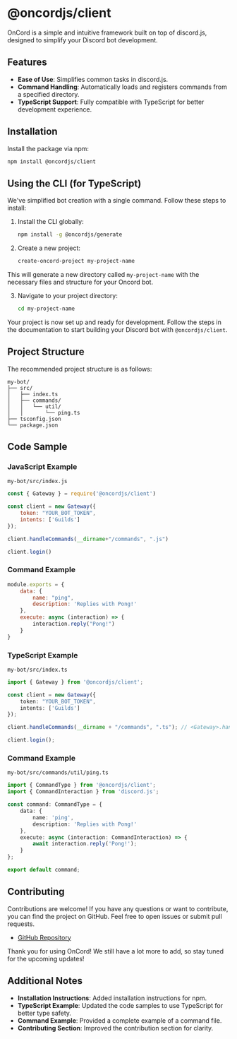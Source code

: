# @oncordjs/client

OnCord is a simple and intuitive framework built on top of discord.js, designed to simplify your Discord bot development.

## Features
- **Ease of Use**: Simplifies common tasks in discord.js.
- **Command Handling**: Automatically loads and registers commands from a specified directory.
- **TypeScript Support**: Fully compatible with TypeScript for better development experience.

## Installation

Install the package via npm:

```sh
npm install @oncordjs/client
```

## Using the CLI (for TypeScript)

We've simplified bot creation with a single command. Follow these steps to install:

1. Install the CLI globally:
    ```bash
    npm install -g @oncordjs/generate
    ```

2. Create a new project:
    ```bash
    create-oncord-project my-project-name
    ```

This will generate a new directory called `my-project-name` with the necessary files and structure for your Oncord bot.

3. Navigate to your project directory:
    ```bash
    cd my-project-name
    ```

Your project is now set up and ready for development. Follow the steps in the documentation to start building your Discord bot with `@oncordjs/client`.


## Project Structure

The recommended project structure is as follows:

```
my-bot/
├── src/
│   ├── index.ts
│   ├── commands/
│   │   └── util/
│   │       └── ping.ts
├── tsconfig.json
└── package.json
```

## Code Sample

### JavaScript Example
`my-bot/src/index.js`

```javascript
const { Gateway } = require('@oncordjs/client')

const client = new Gateway({
    token: "YOUR_BOT_TOKEN",
    intents: ['Guilds']
});

client.handleCommands(__dirname+"/commands", ".js")

client.login()
```

### Command Example
```javascript
module.exports = {
    data: {
        name: "ping",
        description: 'Replies with Pong!'
    },
    execute: async (interaction) => {
        interaction.reply("Pong!")
    }
}
```

### TypeScript Example

`my-bot/src/index.ts`

```typescript
import { Gateway } from '@oncordjs/client';

const client = new Gateway({
    token: "YOUR_BOT_TOKEN",
    intents: ['Guilds']
});

client.handleCommands(__dirname + "/commands", ".ts"); // <Gateway>.handleCommands(folderPath, fileExtension);

client.login();
```

### Command Example

`my-bot/src/commands/util/ping.ts`

```typescript
import { CommandType } from '@oncordjs/client';
import { CommandInteraction } from 'discord.js';

const command: CommandType = {
    data: {
        name: 'ping',
        description: 'Replies with Pong!'
    },
    execute: async (interaction: CommandInteraction) => {
        await interaction.reply('Pong!');
    }
};

export default command;
```

## Contributing

Contributions are welcome! If you have any questions or want to contribute, you can find the project on GitHub. Feel free to open issues or submit pull requests.

- [GitHub Repository](https://github.com/igorwastaken/oncord)

Thank you for using OnCord! We still have a lot more to add, so stay tuned for the upcoming updates!

## Additional Notes
- **Installation Instructions**: Added installation instructions for npm.
- **TypeScript Example**: Updated the code samples to use TypeScript for better type safety.
- **Command Example**: Provided a complete example of a command file.
- **Contributing Section**: Improved the contribution section for clarity.
